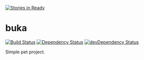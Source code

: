 [![Stories in Ready](https://badge.waffle.io/blobor/buka.png?label=ready&title=Ready)](https://waffle.io/blobor/buka)
# buka
[![Build Status](https://travis-ci.org/blobor/buka.svg?branch=master)](https://travis-ci.org/blobor/buka)
[![Dependency Status](https://david-dm.org/blobor/buka.svg)](https://david-dm.org/blobor/buka)
[![devDependency Status](https://david-dm.org/blobor/buka/dev-status.svg)](https://david-dm.org/blobor/buka#info=devDependencies)

Simple pet project.